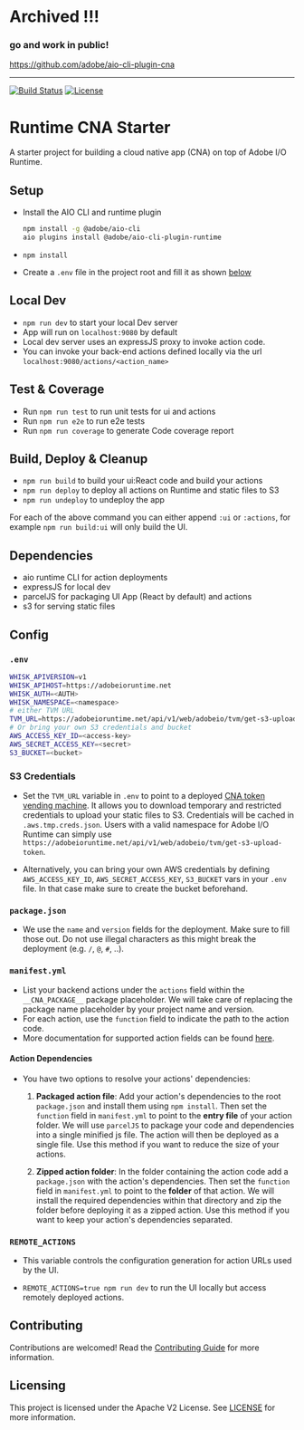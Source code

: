 # Archived !!! 

### go and work in public!

https://github.com/adobe/aio-cli-plugin-cna 

---


[![Build Status](https://travis-ci.com/adobe/adobeio-cna-starter-project.svg?branch=master)](https://travis-ci.com/adobe/adobeio-cna-starter-project)
[![License](https://img.shields.io/badge/License-Apache%202.0-blue.svg)](https://opensource.org/licenses/Apache-2.0)

<!-- [![Version](https://img.shields.io/npm/v/@adobe/adobeio-cna-starter-project.svg)](https://npmjs.org/package/@adobe/adobeio-cna-starter-project) -->



# Runtime CNA Starter

A starter project for building a cloud native app (CNA) on top of Adobe I/O Runtime.

## Setup

- Install the AIO CLI and runtime plugin

  ```bash
  npm install -g @adobe/aio-cli
  aio plugins install @adobe/aio-cli-plugin-runtime
  ```

- `npm install`

- Create a `.env` file in the project root and fill it as shown [below](#env)

## Local Dev

- `npm run dev` to start your local Dev server
- App will run on `localhost:9080` by default
- Local dev server uses an expressJS proxy to invoke action code.
- You can invoke your back-end actions defined locally via the url `localhost:9080/actions/<action_name>`

## Test & Coverage

- Run `npm run test` to run unit tests for ui and actions
- Run `npm run e2e` to run e2e tests
- Run `npm run coverage` to generate Code coverage report

## Build, Deploy & Cleanup

- `npm run build` to build your ui:React code and build your actions
- `npm run deploy` to deploy all actions on Runtime and static files to S3
- `npm run undeploy` to undeploy the app

For each of the above command you can either append `:ui` or `:actions`, for
example `npm run build:ui` will only build the UI.

## Dependencies

- aio runtime CLI for action deployments
- expressJS for local dev
- parcelJS for packaging UI App (React by default) and actions
- s3 for serving static files

## Config

### `.env`

```bash
WHISK_APIVERSION=v1
WHISK_APIHOST=https://adobeioruntime.net
WHISK_AUTH=<AUTH>
WHISK_NAMESPACE=<namespace>
# either TVM URL
TVM_URL=https://adobeioruntime.net/api/v1/web/adobeio/tvm/get-s3-upload-token
# Or bring your own S3 credentials and bucket
AWS_ACCESS_KEY_ID=<access-key>
AWS_SECRET_ACCESS_KEY=<secret>
S3_BUCKET=<bucket>
```

### S3 Credentials

- Set the `TVM_URL` variable in `.env` to point to a deployed [CNA token vending
  machine](https://github.com/adobe/adobeio-cna-token-vending-machine). It
  allows you to download temporary and restricted credentials to upload your
  static files to S3. Credentials will be cached in `.aws.tmp.creds.json`. Users
  with a valid namespace for Adobe I/O Runtime can simply use
  `https://adobeioruntime.net/api/v1/web/adobeio/tvm/get-s3-upload-token`.

- Alternatively, you can bring your own AWS credentials by defining
  `AWS_ACCESS_KEY_ID`, `AWS_SECRET_ACCESS_KEY`, `S3_BUCKET` vars in your `.env`
  file. In that case make sure to create the bucket beforehand.

### `package.json`

- We use the `name` and `version` fields for the deployment. Make sure to fill
  those out. Do not use illegal characters as this might break the deployment
  (e.g. `/`, `@`, `#`, ..).

### `manifest.yml`

- List your backend actions under the `actions` field within the `__CNA_PACKAGE__`
package placeholder. We will take care of replacing the package name placeholder
by your project name and version.
- For each action, use the `function` field to indicate the path to the action
code.
- More documentation for supported action fields can be found
[here](https://github.com/apache/incubator-openwhisk-wskdeploy/blob/master/specification/html/spec_actions.md#actions).

#### Action Dependencies

- You have two options to resolve your actions' dependencies:

  1. **Packaged action file**: Add your action's dependencies to the root
   `package.json` and install them using `npm install`. Then set the `function`
   field in `manifest.yml` to point to the **entry file** of your action
   folder. We will use `parcelJS` to package your code and dependencies into a
   single minified js file. The action will then be deployed as a single file.
   Use this method if you want to reduce the size of your actions.

  2. **Zipped action folder**: In the folder containing the action code add a
     `package.json` with the action's dependencies. Then set the `function`
     field in `manifest.yml` to point to the **folder** of that action. We will
     install the required dependencies within that directory and zip the folder
     before deploying it as a zipped action. Use this method if you want to keep
     your action's dependencies separated.

### `REMOTE_ACTIONS`

- This variable controls the configuration generation for action URLs used by the
  UI.

- `REMOTE_ACTIONS=true npm run dev` to run the UI locally but access
  remotely deployed actions.

## Contributing

Contributions are welcomed! Read the [Contributing Guide](./.github/CONTRIBUTING.md) for more information.

## Licensing

This project is licensed under the Apache V2 License. See [LICENSE](LICENSE) for more information.

